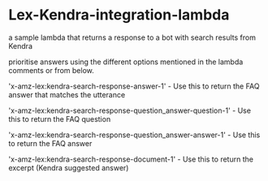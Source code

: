 # Lex-Kendra-integration-lambda
a sample lambda that returns a response to a bot with search results from Kendra

prioritise answers using the different options mentioned in the lambda comments or from below.

'x-amz-lex:kendra-search-response-answer-1' - Use this to return the FAQ answer that matches the utterance

'x-amz-lex:kendra-search-response-question_answer-question-1' - Use this to return the FAQ question

'x-amz-lex:kendra-search-response-question_answer-answer-1' - Use this to return the FAQ answer

'x-amz-lex:kendra-search-response-document-1' - Use this to return the excerpt (Kendra suggested answer)